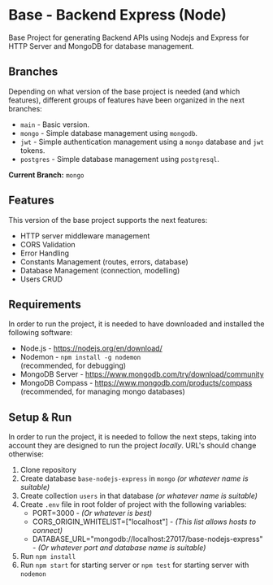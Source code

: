 # Base - Backend Express (Node)
Base Project for generating Backend APIs using Nodejs and Express for HTTP Server and MongoDB for database management.

## Branches
Depending on what version of the base project is needed (and which features), different groups of features have been organized in the next branches:
- `main` - Basic version.
- `mongo` - Simple database management using `mongodb`.
- `jwt` - Simple authentication management using a `mongo` database and `jwt` tokens.
- `postgres` - Simple database management using `postgresql`.

**Current Branch:** `mongo`

## Features
This version of the base project supports the next features:
- HTTP server middleware management
- CORS Validation
- Error Handling
- Constants Management (routes, errors, database)
- Database Management (connection, modelling)
- Users CRUD

## Requirements
In order to run the project, it is needed to have downloaded and installed the following software:
- Node.js - https://nodejs.org/en/download/
- Nodemon - `npm install -g nodemon` <br>
(recommended, for debugging)
- MongoDB Server - https://www.mongodb.com/try/download/community
- MongoDB Compass - https://www.mongodb.com/products/compass <br>
(recommended, for managing mongo databases)

## Setup & Run
In order to run the project, it is needed to follow the next steps, taking into account they are designed to run the project *locally*. URL's should change otherwise:
1. Clone repository
2. Create database `base-nodejs-express` in `mongo` *(or whatever name is suitable)*
3. Create collection `users` in that database *(or whatever name is suitable)*
4. Create `.env` file in root folder of project with the following variables:
    - PORT=3000 - *(Or whatever is best)*
    - CORS_ORIGIN_WHITELIST=["localhost"] - *(This list allows hosts to connect)*
    - DATABASE_URL="mongodb://localhost:27017/base-nodejs-express" - *(Or whatever port and database name is suitable)*
5. Run `npm install`
6. Run `npm start` for starting server or `npm test` for starting server with `nodemon`


